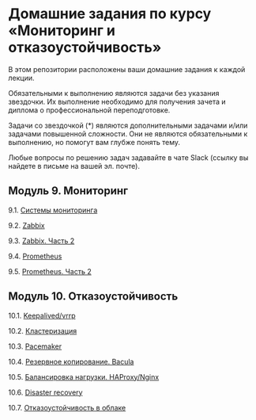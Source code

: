 # Домашние задания по курсу «Мониторинг и отказоустойчивость»

В этом репозитории расположены ваши домашние задания к каждой лекции. 

Обязательными к выполнению являются задачи без указания звездочки. Их выполнение необходимо для получения зачета и диплома о профессиональной переподготовке.

Задачи со звездочкой (*) являются дополнительными задачами и/или задачами повышенной сложности. Они не являются обязательными к выполнению, но помогут вам глубже понять тему.

Любые вопросы по решению задач задавайте в чате Slack (ссылку вы найдете в письме на вашей эл. почте).

## Модуль 9. Мониторинг

9.1. [Системы мониторинга](https://github.com/netology-code/srlb-homework/blob/main/9-01.md)

9.2. [Zabbix](https://github.com/netology-code/srlb-homework/blob/main/9-02.md)

9.3. [Zabbix. Часть 2](https://github.com/netology-code/srlb-homework/blob/main/9-03.md)

9.4. [Prometheus](https://github.com/netology-code/srlb-homework/blob/main/9-04.md)

9.5. [Prometheus. Часть 2]()


## Модуль 10. Отказоустойчивость

10.1. [Keepalived/vrrp]()

10.2. [Кластеризация]()

10.3. [Pacemaker]()

10.4. [Резервное копирование. Bacula]()

10.5. [Балансировка нагрузки. HAProxy/Nginx]()

10.6. [Disaster recovery]()

10.7. [Отказоустойчивость в облаке](https://github.com/netology-code/srlb-homework/blob/main/10-07.md)
